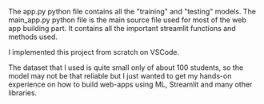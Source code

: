 The app.py python file contains all the "training" and "testing" models. The main_app.py python file is the main source file used for most of the web app building part. It contains all the important streamlit functions and methods used.

I implemented this project from scratch on VSCode.

The dataset that I used is quite small only of about 100 students, so the model may not be that reliable but I just wanted to get my hands-on experience on how to build web-apps using ML, Streamlit and many other libraries.



